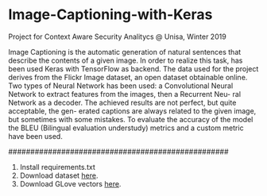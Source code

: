 # Image-Captioning-with-Keras

Project for Context Aware Security Analitycs @ Unisa, Winter 2019

Image Captioning is the automatic generation of
natural sentences that describe the contents of
a given image. In order to realize this task, has
been used Keras with TensorFlow as backend.
The data used for the project derives from the
Flickr Image dataset, an open dataset obtainable
online. Two types of Neural Network has been
used: a Convolutional Neural Network to extract
features from the images, then a Recurrent Neu-
ral Network as a decoder. The achieved results
are not perfect, but quite acceptable, the gen-
erated captions are always related to the given
image, but sometimes with some mistakes. To
evaluate the accuracy of the model the BLEU
(Bilingual evaluation understudy) metrics and a
custom metric have been used.

##################################################
1. Install requirements.txt
2. Download dataset [here](https://www.kaggle.com/hsankesara/flickr-image-dataset).
3. Download GLove vectors [here](https://www.kaggle.com/watts2/glove6b50dtxt).


